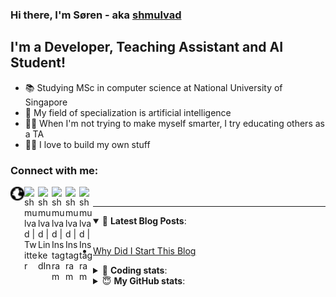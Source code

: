 ### Hi there, I'm Søren - aka [shmulvad][website]

## I'm a Developer, Teaching Assistant and AI Student!
- 📚 Studying MSc in computer science at National University of Singapore
- 🧠 My field of specialization is artificial intelligence
- 👨‍🏫 When I'm not trying to make myself smarter, I try educating others as a TA
- 👨‍💻 I love to build my own stuff

### Connect with me:

[<img align="left" alt="shmulvad.com" width="22px" src="https://raw.githubusercontent.com/iconic/open-iconic/master/svg/globe.svg" />][website]

[<img align="left" alt="shmulvad | Twitter" width="22px" src="https://cdn.jsdelivr.net/npm/simple-icons@v3/icons/twitter.svg" />][twitter]

[<img align="left" alt="shmulvad | LinkedIn" width="22px" src="https://cdn.jsdelivr.net/npm/simple-icons@v3/icons/linkedin.svg" />][linkedin]

[<img align="left" alt="shmulvad | Instagram" width="22px" src="https://cdn.jsdelivr.net/npm/simple-icons@v3/icons/instagram.svg" />][instagram]

[<img align="left" alt="shmulvad | Instagram" width="22px" src="https://cdn.jsdelivr.net/npm/simple-icons@v3/icons/stackoverflow.svg" />][stackOverflow]

[<img align="left" alt="shmulvad | Instagram" width="22px" src="https://cdn.jsdelivr.net/npm/simple-icons@v3/icons/gmail.svg" />][mail]

<br />

---

<details open>
 <summary>📕 <b>Latest Blog Posts</b>: </summary>

<br>

<!-- BLOG-POST-LIST:START -->
- [Why Did I Start This Blog](https://shmulvad.com/blog/why-did-start-this-blog)
<!-- BLOG-POST-LIST:END -->

</details>

<!-- --- -->

<details>
 <summary>🤖 <b>Coding stats</b>: </summary>

<br>

<!--START_SECTION:waka-->
**I'm a Night 🦉** 

```text
🌞 Morning    72 commits     ████░░░░░░░░░░░░░░░░░░░░░   19.41% 
🌆 Daytime    91 commits     ██████░░░░░░░░░░░░░░░░░░░   24.53% 
🌃 Evening    98 commits     ██████░░░░░░░░░░░░░░░░░░░   26.42% 
🌙 Night      110 commits    ███████░░░░░░░░░░░░░░░░░░   29.65%

```


📊 **This Week I Spent My Time On** 

```text
💬 Programming Languages: 
Python                   9 hrs 20 mins       ██████████░░░░░░░░░░░░░░░   40.1% 
Other                    6 hrs 52 mins       ███████░░░░░░░░░░░░░░░░░░   29.55% 
TeX                      5 hrs 32 mins       ██████░░░░░░░░░░░░░░░░░░░   23.84% 
Haskell                  28 mins             ░░░░░░░░░░░░░░░░░░░░░░░░░   2.05% 
Text                     19 mins             ░░░░░░░░░░░░░░░░░░░░░░░░░   1.43%

🔥 Editors: 
VS Code                  14 hrs 18 mins      ███████████████░░░░░░░░░░   61.44% 
Zsh                      7 hrs 18 mins       ███████░░░░░░░░░░░░░░░░░░   31.4% 
Sublime Text             1 hr 40 mins        █░░░░░░░░░░░░░░░░░░░░░░░░   7.17%

🐱‍💻 Projects: 
uncertainty-modelling    9 hrs 52 mins       ██████████░░░░░░░░░░░░░░░   42.44% 
Labs                     4 hrs 16 mins       ████░░░░░░░░░░░░░░░░░░░░░   18.4% 
ai-planning              4 hrs 5 mins        ████░░░░░░░░░░░░░░░░░░░░░   17.6% 
Notes                    3 hrs 2 mins        ███░░░░░░░░░░░░░░░░░░░░░░   13.08% 
Terminal                 53 mins             █░░░░░░░░░░░░░░░░░░░░░░░░   3.86%

```


<!--END_SECTION:waka-->

</details>

<!-- --- -->

<details>
 <summary>😇 <b>My GitHub stats</b>: </summary>

<br>

<img align="left" alt="shmulvad's Github Stats" src="https://github-readme-stats.vercel.app/api?username=shmulvad&show_icons=true&hide_border=true" />

</details>



[website]: https://shmulvad.com
[twitter]: https://twitter.com/shmulvad
[linkedin]: https://linkedin.com/in/shmulvad
[instagram]: https://instagram.com/shmulvad
[stackOverflow]: https://stackoverflow.com/users/9248793/shmulvad
[mail]: mailto:shmulvad@gmail.com

